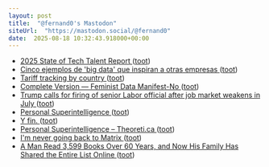```yaml
---
layout: post
title:  "@fernand0's Mastodon"
siteUrl:  "https://mastodon.social/@fernand0"
date:  2025-08-18 10:32:43.918000+00:00
---
```

*  [2025 State of Tech Talent Report ](https://www.linuxfoundation.org/research/open-source-jobs-report-202) ([toot](https://mastodon.social/@fernand0/115049310710390429))
*  [Cinco ejemplos de 'big data' que inspiran a otras empresas ](https://www.bbva.com/es/innovacion/ejemplos-reales-uso-big-data) ([toot](https://mastodon.social/@fernand0/115048956791474140))
*  [Tariff tracking by country ](https://flowingdata.com/2025/08/01/tariff-tracking-by-country) ([toot](https://mastodon.social/@fernand0/115048894969345155))
*  [Complete Version — Feminist Data Manifest-No ](https://www.manifestno.com/hom) ([toot](https://mastodon.social/@fernand0/115047146286542742))
*  [Trump calls for firing of senior Labor official after job market weakens in July  ](https://www.npr.org/2025/08/01/nx-s1-5488807/jobs-employment-labor-trump-tariffs) ([toot](https://mastodon.social/@fernand0/115045310467494385))
*  [Personal Superintelligence ](https://www.meta.com/superintelligence) ([toot](https://mastodon.social/@fernand0/115045085049551205))
*  [Y fin. ](https://avecesunafoto.wordpress.com/2025/08/17/y-fin) ([toot](https://mastodon.social/@fernand0/115045011532819033))
*  [Personal Superintelligence – Theoreti.ca ](https://theoreti.ca/?p=871) ([toot](https://mastodon.social/@fernand0/115044870691864789))
*  [I'm never going back to Matrix ](https://shkspr.mobi/blog/2025/07/im-never-going-back-to-matrix) ([toot](https://mastodon.social/@fernand0/115044668531674335))
*  [A Man Read 3,599 Books Over 60 Years, and Now His Family Has Shared the Entire List Online ](https://www.openculture.com/2025/08/a-man-read-3599-books-over-60-years-and-now-his-family-has-shared-the-entire-list-online.htm) ([toot](https://mastodon.social/@fernand0/115043917982469834))
